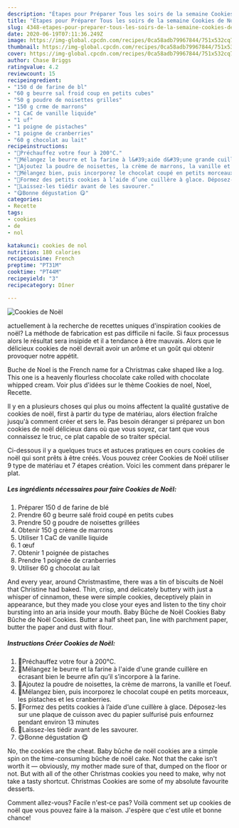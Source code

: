```yaml
---
description: "Étapes pour Préparer Tous les soirs de la semaine Cookies de Noël"
title: "Étapes pour Préparer Tous les soirs de la semaine Cookies de Noël"
slug: 4348-etapes-pour-preparer-tous-les-soirs-de-la-semaine-cookies-de-noel
date: 2020-06-19T07:11:36.249Z
image: https://img-global.cpcdn.com/recipes/0ca58adb79967844/751x532cq70/cookies-de-noel-photo-principale-de-la-recette.jpg
thumbnail: https://img-global.cpcdn.com/recipes/0ca58adb79967844/751x532cq70/cookies-de-noel-photo-principale-de-la-recette.jpg
cover: https://img-global.cpcdn.com/recipes/0ca58adb79967844/751x532cq70/cookies-de-noel-photo-principale-de-la-recette.jpg
author: Chase Briggs
ratingvalue: 4.2
reviewcount: 15
recipeingredient:
- "150 d de farine de bl"
- "60 g beurre sal froid coup en petits cubes"
- "50 g poudre de noisettes grilles"
- "150 g crme de marrons"
- "1 CaC de vanille liquide"
- "1 uf"
- "1 poigne de pistaches"
- "1 poigne de cranberries"
- "60 g chocolat au lait"
recipeinstructions:
- "🍪Préchauffez votre four à 200°C."
- "🍪Mélangez le beurre et la farine à l&#39;aide d&#39;une grande cuillère en écrasant bien le beurre afin qu’il s’incorpore à la farine."
- "🍪Ajoutez la poudre de noisettes, la crème de marrons, la vanille et l’oeuf."
- "🍪Mélangez bien, puis incorporez le chocolat coupé en petits morceaux, les pistaches et les cranberries."
- "🍪Formez des petits cookies à l’aide d’une cuillère à glace. Déposez-les sur une plaque de cuisson avec du papier sulfurisé puis enfournez pendant environ 13 minutes"
- "🍪Laissez-les tiédir avant de les savourer."
- "😋Bonne dégustation 😋"
categories:
- Recette
tags:
- cookies
- de
- nol

katakunci: cookies de nol 
nutrition: 180 calories
recipecuisine: French
preptime: "PT31M"
cooktime: "PT44M"
recipeyield: "3"
recipecategory: Dîner

---
```



![Cookies de Noël](https://img-global.cpcdn.com/recipes/0ca58adb79967844/751x532cq70/cookies-de-noel-photo-principale-de-la-recette.jpg)

actuellement à la recherche de recettes uniques d'inspiration cookies de noël? La méthode de fabrication est pas difficile ni facile. Si faux processus alors le résultat sera insipide et il a tendance à être mauvais. Alors que le délicieux cookies de noël devrait avoir un arôme et un goût qui obtenir provoquer notre appétit.

Buche de Noel is the French name for a Christmas cake shaped like a log. This one is a heavenly flourless chocolate cake rolled with chocolate whipped cream. Voir plus d&#39;idées sur le thème Cookies de noel, Noel, Recette.

Il y en a plusieurs choses qui plus ou moins affectent la qualité gustative de cookies de noël, first à partir du type de matériau, alors élection fraîche jusqu'à comment créer et sers le. Pas besoin déranger si préparez un bon cookies de noël délicieux dans où que vous soyez, car tant que vous connaissez le truc, ce plat capable de so traiter spécial.


Ci-dessous il y a quelques trucs et astuces pratiques en cours cookies de noël qui sont prêts à être créés. Vous pouvez créer Cookies de Noël utiliser 9 type de matériau et 7 étapes création. Voici les comment dans préparer le plat.

<!--inarticleads1-->

##### Les ingrédients nécessaires pour faire Cookies de Noël:

1. Préparer 150 d de farine de blé
1. Prendre 60 g beurre salé froid coupé en petits cubes
1. Prendre 50 g poudre de noisettes grillées
1. Obtenir 150 g crème de marrons
1. Utiliser 1 CaC de vanille liquide
1.  1 œuf
1. Obtenir 1 poignée de pistaches
1. Prendre 1 poignée de cranberries
1. Utiliser 60 g chocolat au lait


And every year, around Christmastime, there was a tin of biscuits de Noël that Christine had baked. Thin, crisp, and delicately buttery with just a whisper of cinnamon, these were simple cookies, deceptively plain in appearance, but they made you close your eyes and listen to the tiny choir bursting into an aria inside your mouth. Baby Bûche de Noël Cookies Baby Bûche de Noël Cookies. Butter a half sheet pan, line with parchment paper, butter the paper and dust with flour. 

<!--inarticleads2-->

##### Instructions Créer Cookies de Noël:

1. 🍪Préchauffez votre four à 200°C.
1. 🍪Mélangez le beurre et la farine à l&#39;aide d&#39;une grande cuillère en écrasant bien le beurre afin qu’il s’incorpore à la farine.
1. 🍪Ajoutez la poudre de noisettes, la crème de marrons, la vanille et l’oeuf.
1. 🍪Mélangez bien, puis incorporez le chocolat coupé en petits morceaux, les pistaches et les cranberries.
1. 🍪Formez des petits cookies à l’aide d’une cuillère à glace. Déposez-les sur une plaque de cuisson avec du papier sulfurisé puis enfournez pendant environ 13 minutes
1. 🍪Laissez-les tiédir avant de les savourer.
1. 😋Bonne dégustation 😋


No, the cookies are the cheat. Baby bûche de noël cookies are a simple spin on the time-consuming bûche de noël cake. Not that the cake isn&#39;t worth it — obviously, my mother made sure of that, dumped on the floor or not. But with all of the other Christmas cookies you need to make, why not take a tasty shortcut. Christmas Cookies are some of my absolute favourite desserts. 


Comment allez-vous? Facile n'est-ce pas? Voilà comment set up cookies de noël que vous pouvez faire à la maison. J'espère que c'est utile et bonne chance!
